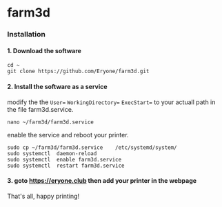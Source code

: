 # farm3d


### Installation


#### 1. Download the software
```
cd ~
git clone https://github.com/Eryone/farm3d.git
```
#### 2. Install the software as a service

modify the  the `User=` `WorkingDirectory=` `ExecStart=` to your actuall path in the file farm3d.service.
```
nano ~/farm3d/farm3d.service
```
enable the service and reboot your printer.
```
sudo cp ~/farm3d/farm3d.service    /etc/systemd/system/
sudo systemctl  daemon-reload
sudo systemctl  enable farm3d.service
sudo systemctl  restart farm3d.service

```

#### 3. goto https://eryone.club then add your printer in the webpage

That's all, happy printing!

